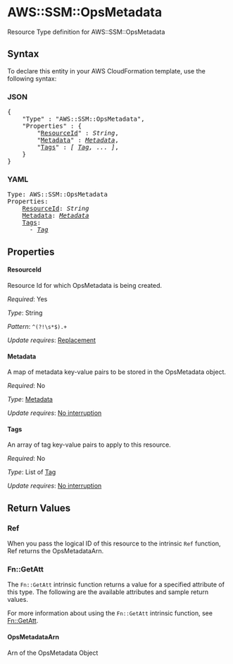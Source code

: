 # AWS::SSM::OpsMetadata

Resource Type definition for AWS::SSM::OpsMetadata

## Syntax

To declare this entity in your AWS CloudFormation template, use the following syntax:

### JSON

<pre>
{
    "Type" : "AWS::SSM::OpsMetadata",
    "Properties" : {
        "<a href="#resourceid" title="ResourceId">ResourceId</a>" : <i>String</i>,
        "<a href="#metadata" title="Metadata">Metadata</a>" : <i><a href="metadata.md">Metadata</a></i>,
        "<a href="#tags" title="Tags">Tags</a>" : <i>[ <a href="tag.md">Tag</a>, ... ]</i>,
    }
}
</pre>

### YAML

<pre>
Type: AWS::SSM::OpsMetadata
Properties:
    <a href="#resourceid" title="ResourceId">ResourceId</a>: <i>String</i>
    <a href="#metadata" title="Metadata">Metadata</a>: <i><a href="metadata.md">Metadata</a></i>
    <a href="#tags" title="Tags">Tags</a>: <i>
      - <a href="tag.md">Tag</a></i>
</pre>

## Properties

#### ResourceId

Resource Id for which OpsMetadata is being created.

_Required_: Yes

_Type_: String

_Pattern_: <code>^(?!\s*$).+</code>

_Update requires_: [Replacement](https://docs.aws.amazon.com/AWSCloudFormation/latest/UserGuide/using-cfn-updating-stacks-update-behaviors.html#update-replacement)

#### Metadata

A map of metadata key-value pairs to be stored in the OpsMetadata object.

_Required_: No

_Type_: <a href="metadata.md">Metadata</a>

_Update requires_: [No interruption](https://docs.aws.amazon.com/AWSCloudFormation/latest/UserGuide/using-cfn-updating-stacks-update-behaviors.html#update-no-interrupt)

#### Tags

An array of tag key-value pairs to apply to this resource.

_Required_: No

_Type_: List of <a href="tag.md">Tag</a>

_Update requires_: [No interruption](https://docs.aws.amazon.com/AWSCloudFormation/latest/UserGuide/using-cfn-updating-stacks-update-behaviors.html#update-no-interrupt)

## Return Values

### Ref

When you pass the logical ID of this resource to the intrinsic `Ref` function, Ref returns the OpsMetadataArn.

### Fn::GetAtt

The `Fn::GetAtt` intrinsic function returns a value for a specified attribute of this type. The following are the available attributes and sample return values.

For more information about using the `Fn::GetAtt` intrinsic function, see [Fn::GetAtt](https://docs.aws.amazon.com/AWSCloudFormation/latest/UserGuide/intrinsic-function-reference-getatt.html).

#### OpsMetadataArn

Arn of the OpsMetadata Object

